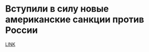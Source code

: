 # Вступили в силу новые американские санкции против России



[LINK](https://varlamov.ru/3067452.html)